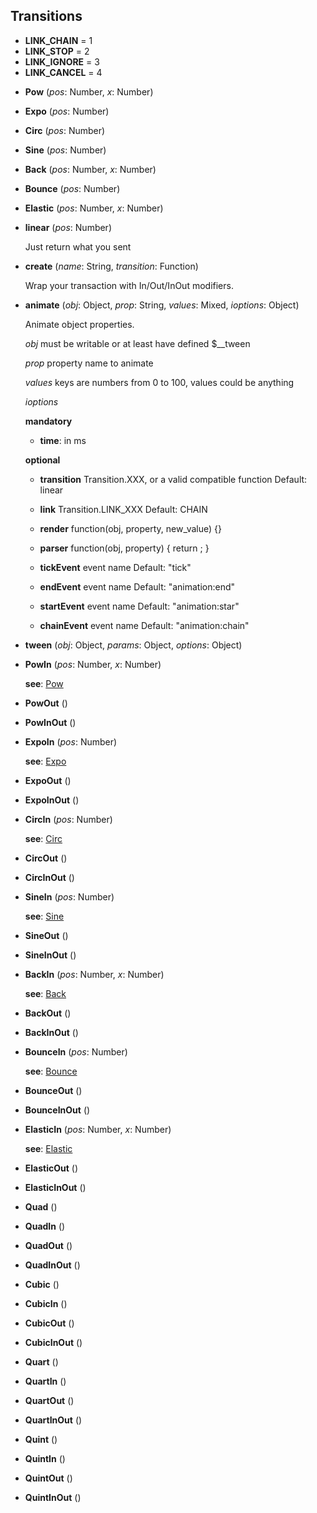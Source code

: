 <a name="Transitions"></a>
## Transitions
* **LINK_CHAIN** = 1
* **LINK_STOP** = 2
* **LINK_IGNORE** = 3
* **LINK_CANCEL** = 4

<a name="Transitions-Pow"></a>
* **Pow** (*pos*: Number, *x*: Number)

<a name="Transitions-Expo"></a>
* **Expo** (*pos*: Number)

<a name="Transitions-Circ"></a>
* **Circ** (*pos*: Number)

<a name="Transitions-Sine"></a>
* **Sine** (*pos*: Number)

<a name="Transitions-Back"></a>
* **Back** (*pos*: Number, *x*: Number)

<a name="Transitions-Bounce"></a>
* **Bounce** (*pos*: Number)

<a name="Transitions-Elastic"></a>
* **Elastic** (*pos*: Number, *x*: Number)

<a name="Transitions-linear"></a>
* **linear** (*pos*: Number)

  Just return what you sent


<a name="Transitions-create"></a>
* **create** (*name*: String, *transition*: Function)

  Wrap your transaction with In/Out/InOut modifiers.


<a name="Transitions-animate"></a>
* **animate** (*obj*: Object, *prop*: String, *values*: Mixed, *ioptions*: Object)

  Animate object properties.

  *obj* must be writable or at least have defined $__tween

  *prop* property name to animate

  *values* keys are numbers from 0 to 100, values could be anything

  *ioptions*

  **mandatory**

    * **time**: <number> in ms

  **optional**

    * **transition** Transition.XXX, or a valid compatible function Default: linear

    * **link** Transition.LINK_XXX Default: CHAIN

    * **render** function(obj, property, new_value) {}

    * **parser** function(obj, property) { return <value>; }

    * **tickEvent** <string> event name Default: "tick"

    * **endEvent** <string> event name Default: "animation:end"

    * **startEvent** <string> event name Default: "animation:star"

    * **chainEvent** <string> event name Default: "animation:chain"


<a name="Transitions-tween"></a>
* **tween** (*obj*: Object, *params*: Object, *options*: Object)

<a name="Transitions-PowIn"></a>
* **PowIn** (*pos*: Number, *x*: Number)

  **see**: [Pow](#Transitions-Pow)


<a name="Transitions-PowOut"></a>
* **PowOut** ()

<a name="Transitions-PowInOut"></a>
* **PowInOut** ()

<a name="Transitions-ExpoIn"></a>
* **ExpoIn** (*pos*: Number)

  **see**: [Expo](#Transitions-Expo)


<a name="Transitions-ExpoOut"></a>
* **ExpoOut** ()

<a name="Transitions-ExpoInOut"></a>
* **ExpoInOut** ()

<a name="Transitions-CircIn"></a>
* **CircIn** (*pos*: Number)

  **see**: [Circ](#Transitions-Circ)


<a name="Transitions-CircOut"></a>
* **CircOut** ()

<a name="Transitions-CircInOut"></a>
* **CircInOut** ()

<a name="Transitions-SineIn"></a>
* **SineIn** (*pos*: Number)

  **see**: [Sine](#Transitions-Sine)


<a name="Transitions-SineOut"></a>
* **SineOut** ()

<a name="Transitions-SineInOut"></a>
* **SineInOut** ()

<a name="Transitions-BackIn"></a>
* **BackIn** (*pos*: Number, *x*: Number)

  **see**: [Back](#Transitions-Back)


<a name="Transitions-BackOut"></a>
* **BackOut** ()

<a name="Transitions-BackInOut"></a>
* **BackInOut** ()

<a name="Transitions-BounceIn"></a>
* **BounceIn** (*pos*: Number)

  **see**: [Bounce](#Transitions-Bounce)


<a name="Transitions-BounceOut"></a>
* **BounceOut** ()

<a name="Transitions-BounceInOut"></a>
* **BounceInOut** ()

<a name="Transitions-ElasticIn"></a>
* **ElasticIn** (*pos*: Number, *x*: Number)

  **see**: [Elastic](#Transitions-Elastic)


<a name="Transitions-ElasticOut"></a>
* **ElasticOut** ()

<a name="Transitions-ElasticInOut"></a>
* **ElasticInOut** ()

<a name="Transitions-Quad"></a>
* **Quad** ()

<a name="Transitions-QuadIn"></a>
* **QuadIn** ()

<a name="Transitions-QuadOut"></a>
* **QuadOut** ()

<a name="Transitions-QuadInOut"></a>
* **QuadInOut** ()

<a name="Transitions-Cubic"></a>
* **Cubic** ()

<a name="Transitions-CubicIn"></a>
* **CubicIn** ()

<a name="Transitions-CubicOut"></a>
* **CubicOut** ()

<a name="Transitions-CubicInOut"></a>
* **CubicInOut** ()

<a name="Transitions-Quart"></a>
* **Quart** ()

<a name="Transitions-QuartIn"></a>
* **QuartIn** ()

<a name="Transitions-QuartOut"></a>
* **QuartOut** ()

<a name="Transitions-QuartInOut"></a>
* **QuartInOut** ()

<a name="Transitions-Quint"></a>
* **Quint** ()

<a name="Transitions-QuintIn"></a>
* **QuintIn** ()

<a name="Transitions-QuintOut"></a>
* **QuintOut** ()

<a name="Transitions-QuintInOut"></a>
* **QuintInOut** ()